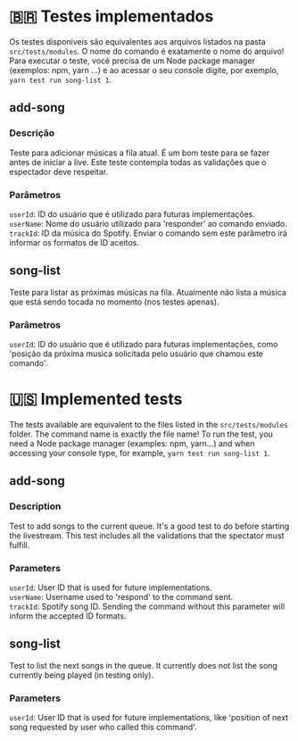 # 🇧🇷 Testes implementados
Os testes disponíveis são equivalentes aos arquivos listados na pasta `src/tests/modules`. O nome do comando é exatamente o nome do arquivo! Para executar o teste, você precisa de um Node package manager (exemplos: npm, yarn ...) e ao acessar o seu console digite, por exemplo, `yarn test run song-list 1`.

## add-song
### Descrição
Teste para adicionar músicas a fila atual. É um bom teste para se fazer antes de iniciar a live. Este teste contempla todas as validações que o espectador deve respeitar.
### Parâmetros
`userId`: ID do usuário que é utilizado para futuras implementações. <br/>
`userName`: Nome do usuário utilizado para 'responder' ao comando enviado. <br/>
`trackId`: ID da música do Spotify. Enviar o comando sem este parâmetro irá informar os formatos de ID aceitos.<br/>

## song-list
Teste para listar as próximas músicas na fila. Atualmente não lista a música que está sendo tocada no momento (nos testes apenas).
### Parâmetros
`userId`: ID do usuário que é utilizado para futuras implementações, como 'posição da próxima musica solicitada pelo usuário que chamou este comando'. <br/>

# 🇺🇸 Implemented tests
The tests available are equivalent to the files listed in the `src/tests/modules` folder. The command name is exactly the file name! To run the test, you need a Node package manager (examples: npm, yarn...) and when accessing your console type, for example, `yarn test run song-list 1`.

## add-song
### Description
Test to add songs to the current queue. It's a good test to do before starting the livestream. This test includes all the validations that the spectator must fulfill.
### Parameters
`userId`: User ID that is used for future implementations. <br/>
`userName`: Username used to 'respond' to the command sent. <br/>
`trackId`: Spotify song ID. Sending the command without this parameter will inform the accepted ID formats.<br/>

## song-list
Test to list the next songs in the queue. It currently does not list the song currently being played (in testing only).
### Parameters
`userId`: User ID that is used for future implementations, like 'position of next song requested by user who called this command'. <br/>